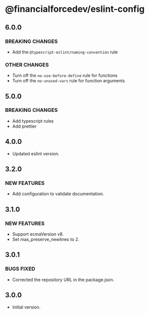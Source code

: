 # @financialforcedev/eslint-config

## 6.0.0

### BREAKING CHANGES

- Add the `@typescript-eslint/naming-convention` rule

### OTHER CHANGES

- Turn off the `no-use-before-define` rule for functions
- Turn off the `no-unused-vars` rule for function arguments

## 5.0.0

### BREAKING CHANGES

- Add typescript rules
- Add prettier

## 4.0.0

- Updated eslint version.

## 3.2.0

### NEW FEATURES

- Add configuration to validate documentation.

## 3.1.0

### NEW FEATURES

- Support ecmaVersion v8.
- Set max_preserve_newlines to 2.

## 3.0.1

### BUGS FIXED

- Corrected the repository URL in the package.json.

## 3.0.0

- Initial version.

